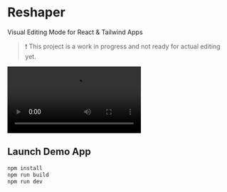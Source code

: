 # Reshaper

Visual Editing Mode for React & Tailwind Apps

> ❗️ This project is a work in progress and not ready for actual editing yet.

![Demo](demo.mp4)

## Launch Demo App

```sh
npm install
npm run build
npm run dev
```
